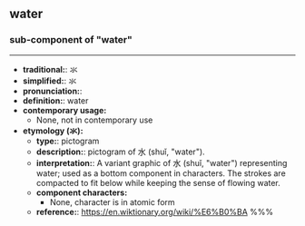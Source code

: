 ## water
### sub-component of "water"
---
- **traditional:**: 氺
- **simplified:**: 氺
- **pronunciation:**: 
- **definition:**: water
- **contemporary usage:**
  - None, not in contemporary use
- **etymology (氺):**
  - **type:**: pictogram
  - **description:**: pictogram of 水 (shuǐ, "water").
  - **interpretation:**: A variant graphic of 水 (shuǐ, "water") representing water; used as a bottom component in characters. The strokes are compacted to fit below while keeping the sense of flowing water.
  - **component characters:**
    - None, character is in atomic form
  - **reference:**: https://en.wiktionary.org/wiki/%E6%B0%BA
%%%
